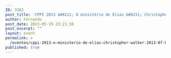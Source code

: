 ```yaml
---
ID: 3282
post_title: 'CPPI 2013 &#8211; O ministério de Elias &#8211; Christopher  Walker'
author: Fernando
post_date: 2013-05-19 23:21:38
post_excerpt: ""
layout: event
permalink: >
  /eventos/cppi-2013-o-ministerio-de-elias-christopher-walker-2013-07-09
published: true
---
```

